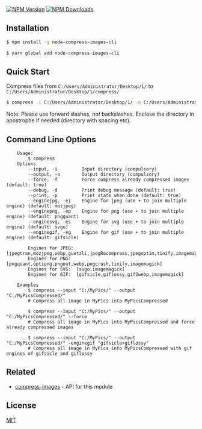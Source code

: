 [![NPM Version][npm-image]][npm-url]
[![NPM Downloads][downloads-image]][downloads-url]

## Installation

```sh
$ npm install -g node-compress-images-cli
```

```sh
$ yarn global add node-compress-images-cli
```

## Quick Start

Compress files from ```C:/Users/Administrator/Desktop/1/``` to ```C:/Users/Administrator/Desktop/1/compress/```

```bash
$ compress -i C:/Users/Administrator/Desktop/1/ -o C:/Users/Administrator/Desktop/1/compress/
```

Note: Please use forward slashes, *not* backslashes. Enclose the directory in apostrophe if needed (directory with spacing etc).

## Command Line Options
```
	Usage:
        $ compress
    Options
        --input, -i         Input directory (compulsory)
        --output, -o        Output directory (compulsory)
        --force, -f         Force compress already compressed images (default: true)
        --debug, -d         Print debug message (default: true)
        --print, -p         Print stats when done (default: true)
        --enginejpg, -ej    Engine for jpeg (use + to join multiple engine) (default: mozjpeg)
        --enginepng, -ep    Engine for png (use + to join multiple engine) (default: pngquant)
        --enginesvg, -es    Engine for svg (use + to join multiple engine) (default: svgo)
        --enginegif, -eg    Engine for gif (use + to join multiple engine) (default: gifsicle)

        Engines for JPEG: [jpegtran,mozjpeg,webp,guetzli,jpegRecompress,jpegoptim,tinify,imagemagick]
        Engines for PNG:  [pngquant,optipng,pngout,webp,pngcrush,tinify,imagemagick]
        Engines for SVG:  [svgo,imagemagick]
        Engines for GIF:  [gifsicle,giflossy,gif2webp,imagemagick]

	Examples
        $ compress --input "C:/MyPics/" --output "C:/MyPicsCompressed/"
        # Compress all image in MyPics into MyPicsCompressed

        $ compress --input "C:/MyPics/" --output "C:/MyPicsCompressed/" --force
        # Compress all image in MyPics into MyPicsCompressed and force already compressed images

        $ compress --input "C:/MyPics/" --output "C:/MyPicsCompressed/" -enginegif "gifsicle+giflossy"
        # Compress all image in MyPics into MyPicsCompressed with gif engines of gifsicle and giflossy
```
## Related

- [compress-images](https://www.npmjs.com/package/compress-images) - API for this module

## License

[MIT](LICENSE)

[npm-image]: https://img.shields.io/npm/v/node-compress-images-cli.svg
[npm-url]: https://npmjs.org/package/node-compress-images-cli
[downloads-image]: https://img.shields.io/npm/dm/node-compress-images-cli.svg
[downloads-url]: https://npmjs.org/package/node-compress-images-cli
